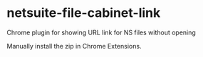 # netsuite-file-cabinet-link
Chrome plugin for showing URL link for NS files without opening

Manually install the zip in Chrome Extensions.

